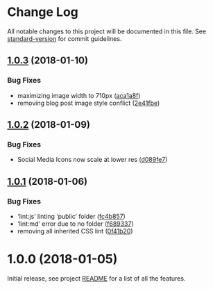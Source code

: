 # Change Log

All notable changes to this project will be documented in this file. See [standard-version](https://github.com/conventional-changelog/standard-version) for commit guidelines.

<a name="1.0.3"></a>
## [1.0.3](https://github.com/haysclark/gatsby-starter-casper/compare/v1.0.2...v1.0.3) (2018-01-10)


### Bug Fixes

* maximizing image width to 710px ([aca1a8f](https://github.com/haysclark/gatsby-starter-casper/commit/aca1a8f))
* removing blog post image style conflict ([2e41fbe](https://github.com/haysclark/gatsby-starter-casper/commit/2e41fbe))



<a name="1.0.2"></a>
## [1.0.2](https://github.com/haysclark/gatsby-starter-casper/compare/v1.0.1...v1.0.2) (2018-01-09)


### Bug Fixes

* Social Media Icons now scale at lower res ([d089fe7](https://github.com/haysclark/gatsby-starter-casper/commit/d089fe7))



<a name="1.0.1"></a>
## [1.0.1](https://github.com/haysclark/gatsby-starter-casper/compare/v1.0.0...v1.0.1) (2018-01-06)


### Bug Fixes

* ‘lint:js’ linting ‘public’ folder ([fc4b857](https://github.com/haysclark/gatsby-starter-casper/commit/fc4b857))
* ‘lint:md’ error due to no folder ([f689337](https://github.com/haysclark/gatsby-starter-casper/commit/f689337))
* removing all inherited CSS lint ([0f41b20](https://github.com/haysclark/gatsby-starter-casper/commit/0f41b20))



<a name="1.0.0"></a>
# 1.0.0 (2018-01-05)

Initial release, see project [README](https://github.com/haysclark/gatsby-starter-casper) for a list of all the features.